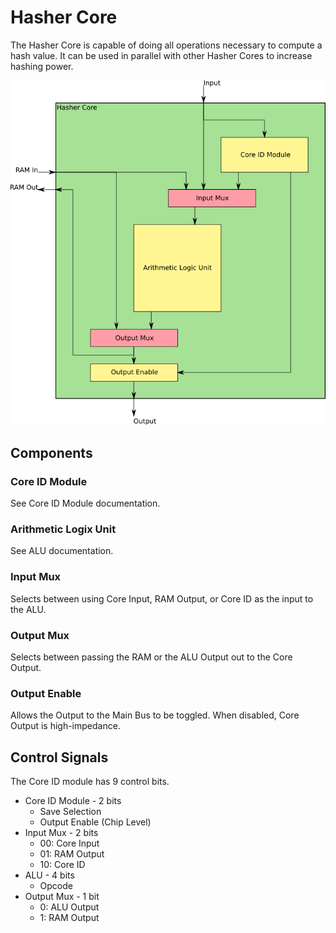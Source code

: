 # Hasher Core

The Hasher Core is capable of doing all operations necessary to compute a hash value. It can be used in parallel with other Hasher Cores to increase hashing power.

![Hasher Core](../gfx/core.png)

## Components

### Core ID Module
See Core ID Module documentation.

### Arithmetic Logix Unit
See ALU documentation.

### Input Mux
Selects between using Core Input, RAM Output, or Core ID as the input to the ALU.

### Output Mux
Selects between passing the RAM or the ALU Output out to the Core Output.

### Output Enable
Allows the Output to the Main Bus to be toggled. When disabled, Core Output is high-impedance.

## Control Signals
The Core ID module has 9 control bits.

- Core ID Module - 2 bits
  - Save Selection
  - Output Enable (Chip Level)
- Input Mux - 2 bits
  - 00: Core Input
  - 01: RAM Output
  - 10: Core ID
- ALU - 4 bits
  - Opcode
- Output Mux - 1 bit
  - 0: ALU Output
  - 1: RAM Output
